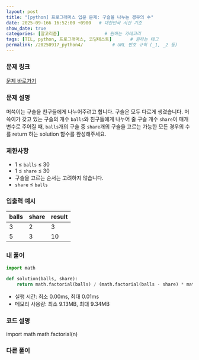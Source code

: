 ```yaml
---
layout: post
title: "[python] 프로그래머스 입문 문제: 구슬을 나누는 경우의 수"
date: 2025-09-166 16:52:00 +0900   # 대한민국 시간 기준
show_date: true 
categories: [알고리즘]                 # 원하는 카테고리
tags: [TIL, python, 프로그래머스, 코딩테스트]       # 원하는 태그
permalink: /20250917_python4/           # URL 번호 규칙 (_1, _2 등)
---
```


### 문제 링크

[문제 바로가기](https://school.programmers.co.kr/learn/courses/30/lessons/120840)



### 문제 설명

머쓱이는 구슬을 친구들에게 나누어주려고 합니다. 구슬은 모두 다르게 생겼습니다. 머쓱이가 갖고 있는 구슬의 개수 `balls`와 친구들에게 나누어 줄 구슬 개수 `share`이 매개변수로 주어질 때, `balls`개의 구슬 중 `share`개의 구슬을 고르는 가능한 모든 경우의 수를 return 하는 solution 함수를 완성해주세요.


### 제한사항

- 1 ≤ `balls` ≤ 30
- 1 ≤ `share` ≤ 30
- 구슬을 고르는 순서는 고려하지 않습니다.
- `share` ≤ `balls`



### 입출력 예시

| balls  | share | result |
| --- | --- |  --- | 
| 3 | 2 | 3 |
| 5 | 3 | 10 |


### 내 풀이

```python
import math

def solution(balls, share):
    return math.factorial(balls) / (math.factorial(balls - share) * math.factorial(share))
```

- 실행 시간: 최소 0.00ms, 최대 0.01ms
- 메모리 사용량: 최소 9.13MB, 최대 9.34MB

### 코드 설명
import math
math.factorial(n)



### 다른 풀이